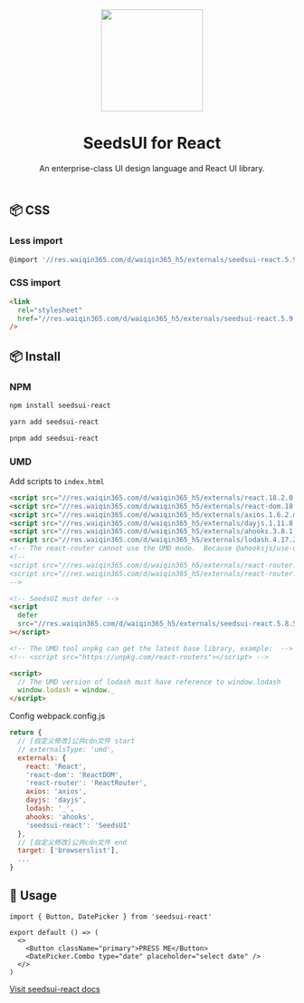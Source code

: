 <div align="center"><a name="readme-top"></a>

<img height="180" src="https://res.waiqin365.com/d/seedsui/logo.png">

<h1>SeedsUI for React</h1>

An enterprise-class UI design language and React UI library.

<img height="8" width="100%" src="https://raw.githubusercontent.com/andreasbm/readme/master/assets/lines/rainbow.png"/>

</div>

## 📦 CSS

### Less import

```bash
@import '//res.waiqin365.com/d/waiqin365_h5/externals/seedsui-react.5.9.17.min.css';
```

### CSS import

```html
<link
  rel="stylesheet"
  href="//res.waiqin365.com/d/waiqin365_h5/externals/seedsui-react.5.9.17.min.css"
/>
```

## 📦 Install

### NPM

```bash
npm install seedsui-react
```

```bash
yarn add seedsui-react
```

```bash
pnpm add seedsui-react
```

### UMD

Add scripts to `index.html`

```html
<script src="//res.waiqin365.com/d/waiqin365_h5/externals/react.18.2.0.min.js"></script>
<script src="//res.waiqin365.com/d/waiqin365_h5/externals/react-dom.18.2.0.min.js"></script>
<script src="//res.waiqin365.com/d/waiqin365_h5/externals/axios.1.6.2.min.js"></script>
<script src="//res.waiqin365.com/d/waiqin365_h5/externals/dayjs.1.11.8.min.js"></script>
<script src="//res.waiqin365.com/d/waiqin365_h5/externals/ahooks.3.8.1.min.js"></script>
<script src="//res.waiqin365.com/d/waiqin365_h5/externals/lodash.4.17.21.min.js"></script>
<!-- The react-router cannot use the UMD mode.  Because @ahooksjs/use-url-state not supported. -->
<!--
<script src="//res.waiqin365.com/d/waiqin365_h5/externals/react-router.6.26.1.min.js"></script>
<script src="//res.waiqin365.com/d/waiqin365_h5/externals/react-router.5.1.2.min.js"></script>
-->

<!-- SeedsUI must defer -->
<script
  defer
  src="//res.waiqin365.com/d/waiqin365_h5/externals/seedsui-react.5.8.52.min.js"
></script>

<!-- The UMD tool unpkg can get the latest base library, example:  -->
<!-- <script src="https://unpkg.com/react-routers"></script> -->

<script>
  // The UMD version of lodash must have reference to window.lodash
  window.lodash = window._
</script>
```

Config webpack.config.js

```js
return {
  // [自定义修改]公共cdn文件 start
  // externalsType: 'umd',
  externals: {
    react: 'React',
    'react-dom': 'ReactDOM',
    'react-router': 'ReactRouter',
    axios: 'axios',
    dayjs: 'dayjs',
    lodash: '_',
    ahooks: 'ahooks',
    'seedsui-react': 'SeedsUI'
  },
  // [自定义修改]公共cdn文件 end
  target: ['browserslist'],
  ...
}
```

## 🔨 Usage

```tsx
import { Button, DatePicker } from 'seedsui-react'

export default () => (
  <>
    <Button className="primary">PRESS ME</Button>
    <DatePicker.Combo type="date" placeholder="select date" />
  </>
)
```

[Visit seedsui-react docs](https://colaboy.github.io/seedsui-react/)
